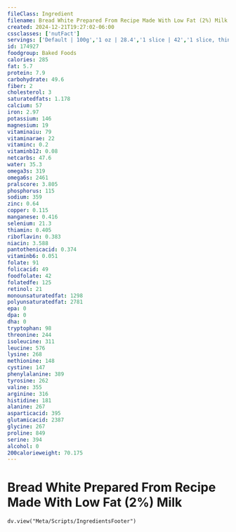 ```yaml
---
fileClass: Ingredient
filename: Bread White Prepared From Recipe Made With Low Fat (2%) Milk
created: 2024-12-21T19:27:02-06:00
cssclasses: ['nutFact']
servings: ['Default | 100g','1 oz | 28.4','1 slice | 42','1 slice, thin (3-3/4 inch x 5 inch x 3/8 inch) | 33']
id: 174927
foodgroup: Baked Foods
calories: 285
fat: 5.7
protein: 7.9
carbohydrate: 49.6
fiber: 2
cholesterol: 3
saturatedfats: 1.178
calcium: 57
iron: 2.97
potassium: 146
magnesium: 19
vitaminaiu: 79
vitaminarae: 22
vitaminc: 0.2
vitaminb12: 0.08
netcarbs: 47.6
water: 35.3
omega3s: 319
omega6s: 2461
pralscore: 3.805
phosphorus: 115
sodium: 359
zinc: 0.64
copper: 0.115
manganese: 0.416
selenium: 21.3
thiamin: 0.405
riboflavin: 0.383
niacin: 3.588
pantothenicacid: 0.374
vitaminb6: 0.051
folate: 91
folicacid: 49
foodfolate: 42
folatedfe: 125
retinol: 21
monounsaturatedfat: 1298
polyunsaturatedfat: 2781
epa: 0
dpa: 0
dha: 0
tryptophan: 98
threonine: 244
isoleucine: 311
leucine: 576
lysine: 268
methionine: 148
cystine: 147
phenylalanine: 389
tyrosine: 262
valine: 355
arginine: 316
histidine: 181
alanine: 267
asparticacid: 395
glutamicacid: 2387
glycine: 267
proline: 849
serine: 394
alcohol: 0
200calorieweight: 70.175
---
```


# Bread White Prepared From Recipe Made With Low Fat (2%) Milk

```dataviewjs
dv.view("Meta/Scripts/IngredientsFooter")
```